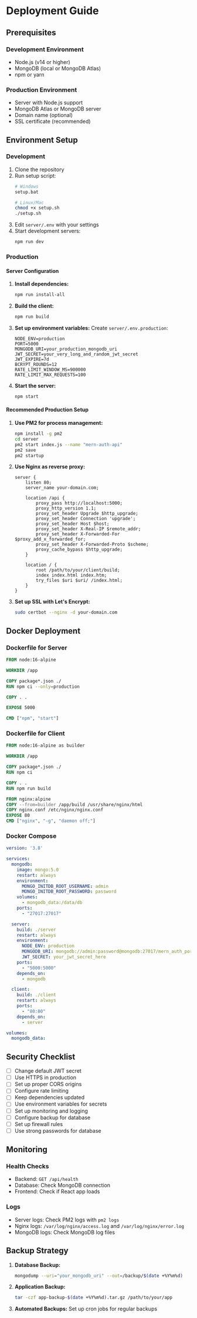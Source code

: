 # Deployment Guide

## Prerequisites

### Development Environment
- Node.js (v14 or higher)
- MongoDB (local or MongoDB Atlas)
- npm or yarn

### Production Environment
- Server with Node.js support
- MongoDB Atlas or MongoDB server
- Domain name (optional)
- SSL certificate (recommended)

## Environment Setup

### Development
1. Clone the repository
2. Run setup script:
   ```bash
   # Windows
   setup.bat
   
   # Linux/Mac
   chmod +x setup.sh
   ./setup.sh
   ```
3. Edit `server/.env` with your settings
4. Start development servers:
   ```bash
   npm run dev
   ```

### Production

#### Server Configuration
1. **Install dependencies:**
   ```bash
   npm run install-all
   ```

2. **Build the client:**
   ```bash
   npm run build
   ```

3. **Set up environment variables:**
   Create `server/.env.production`:
   ```env
   NODE_ENV=production
   PORT=5000
   MONGODB_URI=your_production_mongodb_uri
   JWT_SECRET=your_very_long_and_random_jwt_secret
   JWT_EXPIRE=7d
   BCRYPT_ROUNDS=12
   RATE_LIMIT_WINDOW_MS=900000
   RATE_LIMIT_MAX_REQUESTS=100
   ```

4. **Start the server:**
   ```bash
   npm start
   ```

#### Recommended Production Setup

1. **Use PM2 for process management:**
   ```bash
   npm install -g pm2
   cd server
   pm2 start index.js --name "mern-auth-api"
   pm2 save
   pm2 startup
   ```

2. **Use Nginx as reverse proxy:**
   ```nginx
   server {
       listen 80;
       server_name your-domain.com;
       
       location /api {
           proxy_pass http://localhost:5000;
           proxy_http_version 1.1;
           proxy_set_header Upgrade $http_upgrade;
           proxy_set_header Connection 'upgrade';
           proxy_set_header Host $host;
           proxy_set_header X-Real-IP $remote_addr;
           proxy_set_header X-Forwarded-For $proxy_add_x_forwarded_for;
           proxy_set_header X-Forwarded-Proto $scheme;
           proxy_cache_bypass $http_upgrade;
       }
       
       location / {
           root /path/to/your/client/build;
           index index.html index.htm;
           try_files $uri $uri/ /index.html;
       }
   }
   ```

3. **Set up SSL with Let's Encrypt:**
   ```bash
   sudo certbot --nginx -d your-domain.com
   ```

## Docker Deployment

### Dockerfile for Server
```dockerfile
FROM node:16-alpine

WORKDIR /app

COPY package*.json ./
RUN npm ci --only=production

COPY . .

EXPOSE 5000

CMD ["npm", "start"]
```

### Dockerfile for Client
```dockerfile
FROM node:16-alpine as builder

WORKDIR /app

COPY package*.json ./
RUN npm ci

COPY . .
RUN npm run build

FROM nginx:alpine
COPY --from=builder /app/build /usr/share/nginx/html
COPY nginx.conf /etc/nginx/nginx.conf
EXPOSE 80
CMD ["nginx", "-g", "daemon off;"]
```

### Docker Compose
```yaml
version: '3.8'

services:
  mongodb:
    image: mongo:5.0
    restart: always
    environment:
      MONGO_INITDB_ROOT_USERNAME: admin
      MONGO_INITDB_ROOT_PASSWORD: password
    volumes:
      - mongodb_data:/data/db
    ports:
      - "27017:27017"

  server:
    build: ./server
    restart: always
    environment:
      NODE_ENV: production
      MONGODB_URI: mongodb://admin:password@mongodb:27017/mern_auth_portal?authSource=admin
      JWT_SECRET: your_jwt_secret_here
    ports:
      - "5000:5000"
    depends_on:
      - mongodb

  client:
    build: ./client
    restart: always
    ports:
      - "80:80"
    depends_on:
      - server

volumes:
  mongodb_data:
```

## Security Checklist

- [ ] Change default JWT secret
- [ ] Use HTTPS in production
- [ ] Set up proper CORS origins
- [ ] Configure rate limiting
- [ ] Keep dependencies updated
- [ ] Use environment variables for secrets
- [ ] Set up monitoring and logging
- [ ] Configure backup for database
- [ ] Set up firewall rules
- [ ] Use strong passwords for database

## Monitoring

### Health Checks
- Backend: `GET /api/health`
- Database: Check MongoDB connection
- Frontend: Check if React app loads

### Logs
- Server logs: Check PM2 logs with `pm2 logs`
- Nginx logs: `/var/log/nginx/access.log` and `/var/log/nginx/error.log`
- MongoDB logs: Check MongoDB log files

## Backup Strategy

1. **Database Backup:**
   ```bash
   mongodump --uri="your_mongodb_uri" --out=/backup/$(date +%Y%m%d)
   ```

2. **Application Backup:**
   ```bash
   tar -czf app-backup-$(date +%Y%m%d).tar.gz /path/to/your/app
   ```

3. **Automated Backups:**
   Set up cron jobs for regular backups